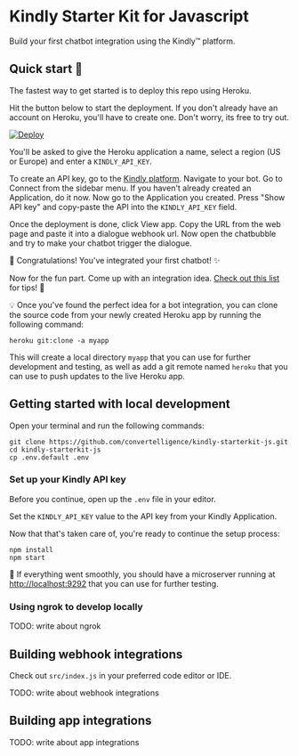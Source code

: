 # Kindly Starter Kit for Javascript

Build your first chatbot integration using the Kindly&trade; platform.

## Quick start :rocket:

The fastest way to get started is to deploy this repo using Heroku.

Hit the button below to start the deployment. If you don't already have an account on Heroku, you'll have to create one. Don't worry, its free to try out.

[![Deploy](https://www.herokucdn.com/deploy/button.svg)](https://heroku.com/deploy?template=https://github.com/convertelligence/kindly-starterkit-js/tree/master)

You'll be asked to give the Heroku application a name, select a region (US or Europe) and enter a `KINDLY_API_KEY`.

To create an API key, go to the [Kindly platform](https://platform.convertelligence.com). Navigate to your bot. Go to Connect from the sidebar menu. If you haven't already created an Application, do it now. Now go to the Application you created. Press "Show API key" and copy-paste the API into the `KINDLY_API_KEY` field.

Once the deployment is done, click View app. Copy the URL from the web page and paste it into a dialogue webhook url. Now open the chatbubble and try to make your chatbot trigger the dialogue.

:tada: Congratulations! You've integrated your first chatbot! :sparkles:

Now for the fun part. Come up with an integration idea. [Check out this list](https://github.com/abhishekbanthia/Public-APIs) for tips! :runner:

:bulb: Once you've found the perfect idea for a bot integration, you can clone the source code from your newly created Heroku app by running the following command:

`heroku git:clone -a myapp`

This will create a local directory `myapp` that you can use for further development and testing, as well as add a git remote named `heroku` that you can use to push updates to the live Heroku app.

## Getting started with local development

Open your terminal and run the following commands:

```
git clone https://github.com/convertelligence/kindly-starterkit-js.git
cd kindly-starterkit-js
cp .env.default .env
```

### Set up your Kindly API key

Before you continue, open up the `.env` file in your editor.

Set the `KINDLY_API_KEY` value to the API key from your Kindly Application.

Now that that's taken care of, you're ready to continue the setup process:

```
npm install
npm start
```

:tada: If everything went smoothly, you should have a microserver running at
[http://localhost:9292](http://localhost:9292) that you can use for further testing.

### Using ngrok to develop locally

TODO: write about ngrok

## Building webhook integrations

Check out `src/index.js` in your preferred code editor or IDE.

TODO: write about webhook integrations

## Building app integrations

TODO: write about app integrations
